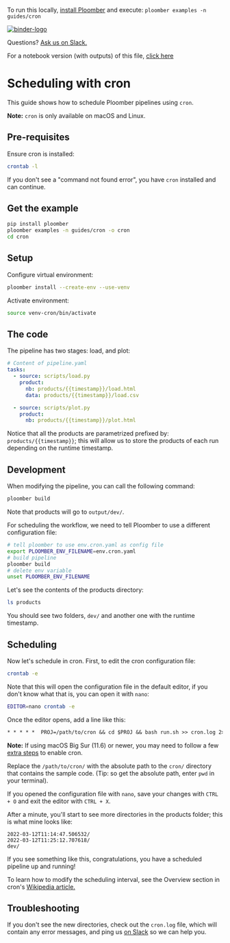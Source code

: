 <!-- start header -->
To run this locally, [install Ploomber](https://docs.ploomber.io/en/latest/get-started/quick-start.html) and execute: `ploomber examples -n guides/cron`

[![binder-logo](https://raw.githubusercontent.com/ploomber/projects/master/_static/open-in-jupyterlab.svg)](https://binder.ploomber.io/v2/gh/ploomber/binder-env/main?urlpath=git-pull%3Frepo%3Dhttps%253A%252F%252Fgithub.com%252Fploomber%252Fprojects%26urlpath%3Dlab%252Ftree%252Fprojects%252Fguides/cron%252FREADME.ipynb%26branch%3Dmaster)

Questions? [Ask us on Slack.](https://ploomber.io/community/)

For a notebook version (with outputs) of this file, [click here](https://github.com/ploomber/projects/blob/master/guides/cron/README.ipynb)
<!-- end header -->



# Scheduling with cron

This guide shows how to schedule Ploomber pipelines using `cron`.

**Note:** `cron` is only available on macOS and Linux.

## Pre-requisites

Ensure cron is installed:

<!-- #md -->
```sh
crontab -l
```
<!-- #endmd -->

If you don't see a "command not found error", you have `cron` installed and can continue.

## Get the example

<!-- #md -->
```sh
pip install ploomber
ploomber examples -n guides/cron -o cron
cd cron
```
<!-- #endmd -->

## Setup

Configure virtual environment:

<!-- #md -->
```sh
ploomber install --create-env --use-venv
```
<!-- #endmd -->

Activate environment:

<!-- #md -->
```sh
source venv-cron/bin/activate
```
<!-- #endmd -->

## The code

The pipeline has two stages: load, and plot:

<!-- #md -->
```yaml
# Content of pipeline.yaml
tasks:
  - source: scripts/load.py
    product:
      nb: products/{{timestamp}}/load.html
      data: products/{{timestamp}}/load.csv

  - source: scripts/plot.py
    product:
      nb: products/{{timestamp}}/plot.html
```
<!-- #endmd -->


Notice that all the products are parametrized prefixed by: `products/{{timestamp}}`; this will allow us to store the products of each run depending on the runtime timestamp.

## Development

When modifying the pipeline, you can call the following command:

```sh
ploomber build
```

Note that products will go to `output/dev/`.

For scheduling the workflow, we need to tell Ploomber to use a different configuration file:

```sh
# tell ploomber to use env.cron.yaml as config file
export PLOOMBER_ENV_FILENAME=env.cron.yaml
# build pipeline
ploomber build
# delete env variable
unset PLOOMBER_ENV_FILENAME
```

Let's see the contents of the products directory:

```sh
ls products
```

You should see two folders, `dev/` and another one with the runtime timestamp.


## Scheduling

Now let's schedule in cron. First, to edit the cron configuration file:

<!-- #md -->
```sh
crontab -e
```
<!-- #endmd -->

Note that this will open the configuration file in the default editor,
if you don't know what that is, you can open it with `nano`:

<!-- #md -->
```sh
EDITOR=nano crontab -e
```
<!-- #endmd -->

Once the editor opens, add a line like this:

```txt
* * * * *  PROJ=/path/to/cron && cd $PROJ && bash run.sh >> cron.log 2>&1
```

**Note:** If using macOS Big Sur (11.6) or newer, you may need to follow a few [extra steps](https://osxdaily.com/2020/04/27/fix-cron-permissions-macos-full-disk-access/) to enable cron.


Replace the `/path/to/cron/` with the absolute path to the `cron/` directory that contains the sample code. (Tip: so get the absolute path, enter `pwd` in your terminal).

If you opened the configuration file with `nano`, save your changes with `CTRL + O` and exit the editor with `CTRL + X`.

After a minute, you'll start to see more directories in the products folder; this is what mine looks like:

```
2022-03-12T11:14:47.506532/ 
2022-03-12T11:25:12.707618/ 
dev/
```

If you see something like this, congratulations, you have a scheduled pipeline up and running!

To learn how to modify the scheduling interval, see the Overview section in cron's [Wikipedia article.](https://en.wikipedia.org/wiki/Cron)


## Troubleshooting

If you don't see the new directories, check out the `cron.log` file, which will contain any error messages, and ping us [on Slack](https://ploomber.io/community) so we can help you.
